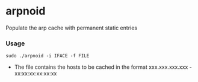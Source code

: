 # arpnoid
Populate the arp cache with permanent static entries

### Usage
`sudo ./arpnoid -i IFACE -f FILE`
* The file contains the hosts to be cached in the format xxx.xxx.xxx.xxx - xx:xx:xx:xx:xx:xx
